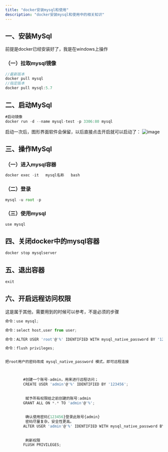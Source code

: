 ```yaml
---
title: "docker安装mysql和使用"
description: "docker安装mysql和使用中的相关知识"
---
```

## 一、安装MySql
前提是docker已经安装好了，我是在windows上操作
### （一）拉取mysql镜像
```js
//最新版本
docker pull mysql
//指定版本
docker pull mysql:5.7
```
## 二、启动MySql
```js
#启动镜像
docker run -d --name mysql-test -p 3306:80 mysql
```
启动一次后，图形界面软件会保留，以后直接点击开启就可以启动了：
![image](/img/docker/docker启动mysql.png)
## 三、操作MySql
### （一）进入mysql容器
```js
docker exec -it   mysql名称   bash
```
### （二）登录
```js
mysql -u root -p
```
### （三）使用mysql
```js
use mysql
```

## 四、关闭docker中的mysql容器
```js
docker stop mysqlserver
```
## 五、退出容器
```js
exit
```
## 六、开启远程访问权限
这是属于其他，需要用到的时候可以参考，不是必须的步骤
```js
命令：use mysql;

命令：select host,user from user;

命令：ALTER USER 'root'@'%' IDENTIFIED WITH mysql_native_password BY '123456';

命令：flush privileges;


把root用户的密码改成 mysql_native_password 模式，即可远程连接



        #创建一个账号-admin，用来进行远程访问；
        CREATE USER 'admin'@'%' IDENTIFIED BY '123456';
         
         
         赋予所有权限给之前创建的账号:admin
        GRANT ALL ON *.* TO 'admin'@'%';
         
         
         确认使用密码{123456}登录此账号{admin}
         密码尽量复杂，安全性更高。
        ALTER USER 'admin'@'%' IDENTIFIED WITH mysql_native_password BY '123456';
         
         
         刷新权限
        FLUSH PRIVILEGES;
```


